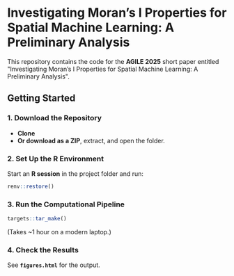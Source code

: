 # Investigating Moran’s I Properties for Spatial Machine Learning: A Preliminary Analysis  

This repository contains the code for the **AGILE 2025** short paper entitled "Investigating Moran’s I Properties for Spatial Machine Learning: A Preliminary Analysis".

## Getting Started

### 1. Download the Repository

- **Clone**  
- **Or download as a ZIP**, extract, and open the folder.  

### 2. Set Up the R Environment  

Start an **R session** in the project folder and run:  

```r
renv::restore()
```  

### 3. Run the Computational Pipeline  

```r
targets::tar_make()
```  

(Takes ~1 hour on a modern laptop.)  

### 4. Check the Results  

See **`figures.html`** for the output.  
